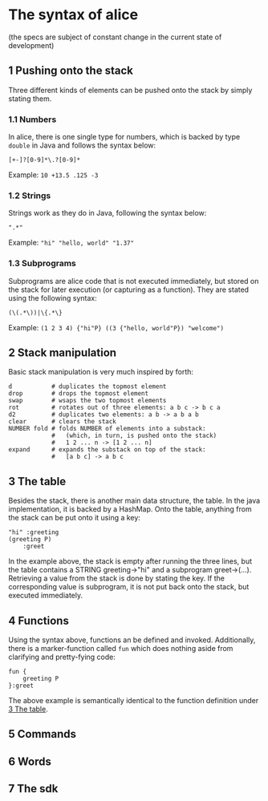 # The syntax of alice
(the specs are subject of constant change in the current state of development)

## 1    Pushing onto the stack
Three different kinds of elements can be pushed onto the stack by simply stating
them.

### 1.1     Numbers
In alice, there is one single type for numbers, which is backed by type
`double` in Java and follows the syntax below:

```regex
[+-]?[0-9]*\.?[0-9]*
```
Example: `10 +13.5 .125 -3`

### 1.2     Strings
Strings work as they do in Java, following the syntax below:

```regex
".*"
```
Example: `"hi" "hello, world" "1.37"`

### 1.3     Subprograms
Subprograms are alice code that is not executed immediately, but stored on the
stack for later execution (or capturing as a function). They are stated using
the following syntax:

```regex
(\(.*\))|\{.*\}
```
Example: `(1 2 3 4) {"hi"P} ((3 {"hello, world"P}) "welcome")`

## 2    Stack manipulation
Basic stack manipulation is very much inspired by forth:
```alice
d           # duplicates the topmost element
drop        # drops the topmost element
swap        # wsaps the two topmost elements
rot         # rotates out of three elements: a b c -> b c a
d2          # duplicates two elements: a b -> a b a b
clear       # clears the stack
NUMBER fold # folds NUMBER of elements into a substack:
            #   (which, in turn, is pushed onto the stack)
            #   1 2 ... n -> [1 2 ... n]
expand      # expands the substack on top of the stack:
            #   [a b c] -> a b c
```

## 3    The table
Besides the stack, there is another main data structure, the table.
In the java implementation, it is backed by a HashMap. Onto the table, anything
from the stack can be put onto it using a key:

```alice
"hi" :greeting
(greeting P)
    :greet
```
In the example above, the stack is empty after running the three lines, but the
table contains a STRING greeting->"hi" and a subprogram greet->(...). Retrieving
a value from the stack is done by stating the key. If the corresponding value is
subprogram, it is not put back onto the stack, but executed immediately.

## 4    Functions
Using the syntax above, functions an be defined and invoked. Additionally, there
is a marker-function called `fun` which does nothing aside from clarifying and
pretty-fying code:

```alice
fun {
    greeting P
}:greet
```
The above example is semantically identical to the function definition under
[3 The table](#3-the-table).

## 5    Commands

## 6    Words

## 7    The sdk
